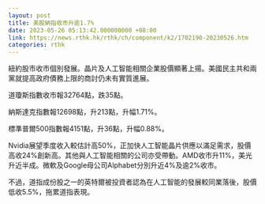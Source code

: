 ```yaml
---
layout: post
title: 美股納指收市升逾1.7%
date: 2023-05-26 05:13:42.000000000 +08:00
link: https://news.rthk.hk/rthk/ch/component/k2/1702190-20230526.htm
categories: rthk
---
```


紐約股市收市個別發展。晶片及人工智能相關企業股價顯著上揚。美國民主共和兩黨就提高政府債務上限的商討仍未有實質進展。

道瓊斯指數收市報32764點，跌35點。

納斯達克指數報12698點，升213點，升幅1.71%。

標準普爾500指數報4151點，升36點，升幅0.88%。

Nvidia展望季度收入較估計高50%，正加快人工智能晶片供應以滿足需求，股價高收24%創新高。其他與人工智能相關的公司亦受帶動。AMD收市升11%，美光升近半成。微軟及Google母公司Alphabet分別升近4%及逾2%收市。

不過，道指成份股之一的英特爾被投資者認為在人工智能的發展較同業落後，股價低收5.5%，拖累道指表現。
